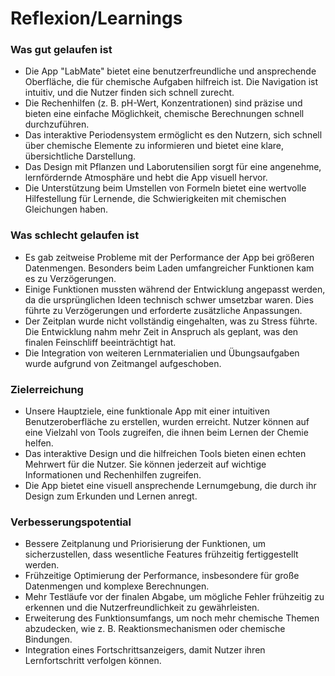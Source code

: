 # **Reflexion/Learnings**

### **Was gut gelaufen ist**

- Die App "LabMate" bietet eine benutzerfreundliche und ansprechende Oberfläche, die für chemische Aufgaben hilfreich ist. Die Navigation ist intuitiv, und die Nutzer finden sich schnell zurecht.
- Die Rechenhilfen (z. B. pH-Wert, Konzentrationen) sind präzise und bieten eine einfache Möglichkeit, chemische Berechnungen schnell durchzuführen.
- Das interaktive Periodensystem ermöglicht es den Nutzern, sich schnell über chemische Elemente zu informieren und bietet eine klare, übersichtliche Darstellung.
- Das Design mit Pflanzen und Laborutensilien sorgt für eine angenehme, lernfördernde Atmosphäre und hebt die App visuell hervor.
- Die Unterstützung beim Umstellen von Formeln bietet eine wertvolle Hilfestellung für Lernende, die Schwierigkeiten mit chemischen Gleichungen haben.

### **Was schlecht gelaufen ist**
- Es gab zeitweise Probleme mit der Performance der App bei größeren Datenmengen. Besonders beim Laden umfangreicher Funktionen kam es zu Verzögerungen.
- Einige Funktionen mussten während der Entwicklung angepasst werden, da die ursprünglichen Ideen technisch schwer umsetzbar waren. Dies führte zu Verzögerungen und erforderte zusätzliche Anpassungen.
- Der Zeitplan wurde nicht vollständig eingehalten, was zu Stress führte. Die Entwicklung nahm mehr Zeit in Anspruch als geplant, was den finalen Feinschliff beeinträchtigt hat.
- Die Integration von weiteren Lernmaterialien und Übungsaufgaben wurde aufgrund von Zeitmangel aufgeschoben.

### **Zielerreichung**
- Unsere Hauptziele, eine funktionale App mit einer intuitiven Benutzeroberfläche zu erstellen, wurden erreicht. Nutzer können auf eine Vielzahl von Tools zugreifen, die ihnen beim Lernen der Chemie helfen.
- Das interaktive Design und die hilfreichen Tools bieten einen echten Mehrwert für die Nutzer. Sie können jederzeit auf wichtige Informationen und Rechenhilfen zugreifen.
- Die App bietet eine visuell ansprechende Lernumgebung, die durch ihr Design zum Erkunden und Lernen anregt.

### **Verbesserungspotential**
- Bessere Zeitplanung und Priorisierung der Funktionen, um sicherzustellen, dass wesentliche Features frühzeitig fertiggestellt werden.
- Frühzeitige Optimierung der Performance, insbesondere für große Datenmengen und komplexe Berechnungen.
- Mehr Testläufe vor der finalen Abgabe, um mögliche Fehler frühzeitig zu erkennen und die Nutzerfreundlichkeit zu gewährleisten.
- Erweiterung des Funktionsumfangs, um noch mehr chemische Themen abzudecken, wie z. B. Reaktionsmechanismen oder chemische Bindungen.
- Integration eines Fortschrittsanzeigers, damit Nutzer ihren Lernfortschritt verfolgen können.
